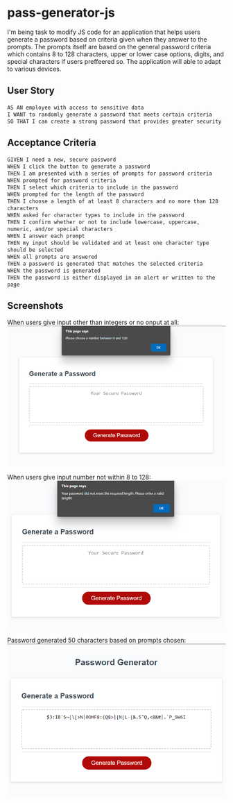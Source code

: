# pass-generator-js
I'm being task to modify JS code for an application that helps users generate a password based on criteria given when they answer to the prompts. The prompts itself are based on the general password criteria which contains 8 to 128 characters, upper or lower case options, digits, and special characters if users preffeered so. The application will able to adapt to various devices.

## User Story

```
AS AN employee with access to sensitive data
I WANT to randomly generate a password that meets certain criteria
SO THAT I can create a strong password that provides greater security
```

## Acceptance Criteria

```
GIVEN I need a new, secure password
WHEN I click the button to generate a password
THEN I am presented with a series of prompts for password criteria
WHEN prompted for password criteria
THEN I select which criteria to include in the password
WHEN prompted for the length of the password
THEN I choose a length of at least 8 characters and no more than 128 characters
WHEN asked for character types to include in the password
THEN I confirm whether or not to include lowercase, uppercase, numeric, and/or special characters
WHEN I answer each prompt
THEN my input should be validated and at least one character type should be selected
WHEN all prompts are answered
THEN a password is generated that matches the selected criteria
WHEN the password is generated
THEN the password is either displayed in an alert or written to the page
```
## Screenshots

When users give input other than integers or no onput at all:
![inavlid entry alert](./screenshot/Capture1.PNG)

When users give input number not within 8 to 128:
![too low or high of a value](./screenshot/Capture3.PNG)

Password generated 50 characters based on prompts chosen:
![password generated 50 characters based on prompts I chose](./screenshot/Capture2.PNG)